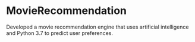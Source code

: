 # MovieRecommendation
Developed a movie recommendation engine that uses artificial intelligence and Python 3.7 to predict user preferences.
